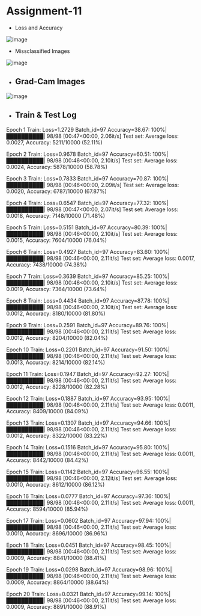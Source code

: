# Assignment-11

- Loss and Accuracy

![image](https://github.com/Umeshtriveni/ERAV1/assets/42119280/aedfeb83-7236-4e61-a989-881ed1636c8c)

- Missclassified Images

![image](https://github.com/Umeshtriveni/ERAV1/assets/42119280/fb504768-d6b3-4155-b98d-930f62b83907)

- ## Grad-Cam Images

![image](https://github.com/Umeshtriveni/ERAV1/assets/42119280/571b028a-02a4-452d-9740-e164319a9920)

- ## Train & Test Log

Epoch 1
Train: Loss=1.2729 Batch_id=97 Accuracy=38.67: 100%|██████████| 98/98 [00:47<00:00,  2.06it/s]
Test set: Average loss: 0.0027, Accuracy: 5211/10000 (52.11%)

Epoch 2
Train: Loss=0.9678 Batch_id=97 Accuracy=60.51: 100%|██████████| 98/98 [00:46<00:00,  2.10it/s]
Test set: Average loss: 0.0024, Accuracy: 5878/10000 (58.78%)

Epoch 3
Train: Loss=0.7833 Batch_id=97 Accuracy=70.87: 100%|██████████| 98/98 [00:46<00:00,  2.09it/s]
Test set: Average loss: 0.0020, Accuracy: 6787/10000 (67.87%)

Epoch 4
Train: Loss=0.6547 Batch_id=97 Accuracy=77.32: 100%|██████████| 98/98 [00:47<00:00,  2.07it/s]
Test set: Average loss: 0.0018, Accuracy: 7148/10000 (71.48%)

Epoch 5
Train: Loss=0.5151 Batch_id=97 Accuracy=80.39: 100%|██████████| 98/98 [00:46<00:00,  2.10it/s]
Test set: Average loss: 0.0015, Accuracy: 7604/10000 (76.04%)

Epoch 6
Train: Loss=0.4927 Batch_id=97 Accuracy=83.60: 100%|██████████| 98/98 [00:46<00:00,  2.11it/s]
Test set: Average loss: 0.0017, Accuracy: 7438/10000 (74.38%)

Epoch 7
Train: Loss=0.3639 Batch_id=97 Accuracy=85.25: 100%|██████████| 98/98 [00:46<00:00,  2.10it/s]
Test set: Average loss: 0.0019, Accuracy: 7364/10000 (73.64%)

Epoch 8
Train: Loss=0.4434 Batch_id=97 Accuracy=87.78: 100%|██████████| 98/98 [00:46<00:00,  2.10it/s]
Test set: Average loss: 0.0012, Accuracy: 8180/10000 (81.80%)

Epoch 9
Train: Loss=0.2591 Batch_id=97 Accuracy=89.76: 100%|██████████| 98/98 [00:46<00:00,  2.11it/s]
Test set: Average loss: 0.0012, Accuracy: 8204/10000 (82.04%)

Epoch 10
Train: Loss=0.2201 Batch_id=97 Accuracy=91.50: 100%|██████████| 98/98 [00:46<00:00,  2.11it/s]
Test set: Average loss: 0.0013, Accuracy: 8214/10000 (82.14%)

Epoch 11
Train: Loss=0.1947 Batch_id=97 Accuracy=92.27: 100%|██████████| 98/98 [00:46<00:00,  2.11it/s]
Test set: Average loss: 0.0012, Accuracy: 8228/10000 (82.28%)

Epoch 12
Train: Loss=0.1887 Batch_id=97 Accuracy=93.95: 100%|██████████| 98/98 [00:46<00:00,  2.11it/s]
Test set: Average loss: 0.0011, Accuracy: 8409/10000 (84.09%)

Epoch 13
Train: Loss=0.1307 Batch_id=97 Accuracy=94.66: 100%|██████████| 98/98 [00:46<00:00,  2.11it/s]
Test set: Average loss: 0.0012, Accuracy: 8322/10000 (83.22%)

Epoch 14
Train: Loss=0.1516 Batch_id=97 Accuracy=95.80: 100%|██████████| 98/98 [00:46<00:00,  2.11it/s]
Test set: Average loss: 0.0011, Accuracy: 8442/10000 (84.42%)

Epoch 15
Train: Loss=0.1142 Batch_id=97 Accuracy=96.55: 100%|██████████| 98/98 [00:46<00:00,  2.12it/s]
Test set: Average loss: 0.0010, Accuracy: 8612/10000 (86.12%)

Epoch 16
Train: Loss=0.0777 Batch_id=97 Accuracy=97.36: 100%|██████████| 98/98 [00:46<00:00,  2.11it/s]
Test set: Average loss: 0.0011, Accuracy: 8594/10000 (85.94%)

Epoch 17
Train: Loss=0.0602 Batch_id=97 Accuracy=97.94: 100%|██████████| 98/98 [00:46<00:00,  2.11it/s]
Test set: Average loss: 0.0010, Accuracy: 8696/10000 (86.96%)

Epoch 18
Train: Loss=0.0451 Batch_id=97 Accuracy=98.45: 100%|██████████| 98/98 [00:46<00:00,  2.11it/s]
Test set: Average loss: 0.0009, Accuracy: 8841/10000 (88.41%)

Epoch 19
Train: Loss=0.0298 Batch_id=97 Accuracy=98.96: 100%|██████████| 98/98 [00:46<00:00,  2.11it/s]
Test set: Average loss: 0.0009, Accuracy: 8864/10000 (88.64%)

Epoch 20
Train: Loss=0.0321 Batch_id=97 Accuracy=99.14: 100%|██████████| 98/98 [00:46<00:00,  2.11it/s]
Test set: Average loss: 0.0009, Accuracy: 8891/10000 (88.91%)
